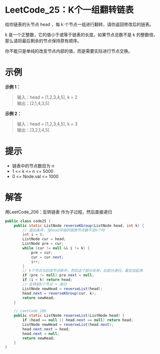 # LeetCode_25：K个一组翻转链表

给你链表的头节点 head ，每 k 个节点一组进行翻转，请你返回修改后的链表。

k 是一个正整数，它的值小于或等于链表的长度。如果节点总数不是 k 的整数倍，那么请将最后剩余的节点保持原有顺序。

你不能只是单纯的改变节点内部的值，而是需要实际进行节点交换。

# 示例

**示例 1：**

>输入：head = [1,2,3,4,5], k = 2  
输出：[2,1,4,3,5]

**示例 2：**

>输入：head = [1,2,3,4,5], k = 3  
输出：[3,2,1,4,5]

# 提示

- 链表中的节点数目为 n
- 1 <= k <= n <= 5000
- 0 <= Node.val <= 1000

# 解答
用LeetCode_206：反转链表 作为子过程，然后直接递归
```java
public class code25 {
    public static ListNode reverseKGroup(ListNode head, int k) {
        // 退出条件，当head开始的链表节点数不足k个时
        int i = 0;
        ListNode cur = head;
        ListNode pre = cur;
        while (cur != null && i != k) {
            pre = cur;
            cur = cur.next;
            i++;
        }
        // k个节点与后续节点断开，然后这个部分反转，后部分递归，最后加起来
        if (pre != null) pre.next = null;
        if (i < k) return head;
        // 反转前k个节点 + 递归
        ListNode newHead = reverseList(head);
        head.next = reverseKGroup(cur, k);
        return newHead;
    }

    // LeetCode_206
    public static ListNode reverseList(ListNode head) {
        if (head == null || head.next == null) return head;
        ListNode newHead = reverseList(head.next);
        head.next.next = head;
        head.next = null;
        return newHead;
    }
}
```